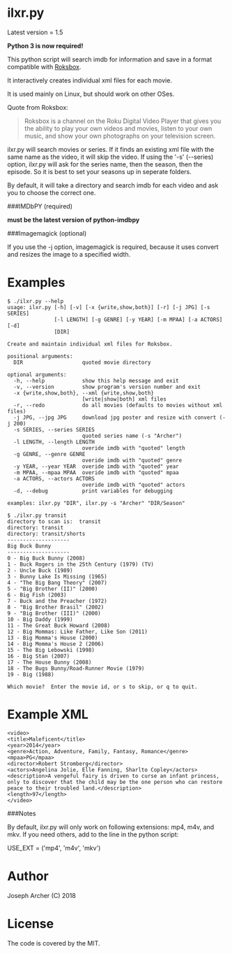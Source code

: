 ilxr.py
=======

Latest version = 1.5

**Python 3 is now required!**

This python script will search imdb for information and save in a format compatible with [Roksbox](http://wilddtech.com/roksbox/home/).

It interactively creates individual xml files for each movie.

It is used mainly on Linux, but should work on other OSes.

Quote from Roksbox:
>Roksbox is a channel on the Roku Digital Video Player that gives you the ability to play your own videos and movies, listen to your own music, and show your own photographs on your television screen.

ilxr.py will search movies or series. If it finds an existing xml file with the same name as the video, it will skip the video.
If using the '-s' (--series) option, ilxr.py will ask for the series name, then the season, then the episode.
So it is best to set your seasons up in seperate folders.

By default, it will take a directory and search imdb for each video and ask you to choose the correct one.

###IMDbPY (required) 

**must be the latest version of python-imdbpy**

###Imagemagick (optional)

If you use the -j option, imagemagick is required, because it uses convert and resizes the image to a specified width.

Examples
=======

```
$ ./ilxr.py --help
usage: ilxr.py [-h] [-v] [-x {write,show,both}] [-r] [-j JPG] [-s SERIES]
               [-l LENGTH] [-g GENRE] [-y YEAR] [-m MPAA] [-a ACTORS] [-d]
               [DIR]

Create and maintain individual xml files for Roksbox.

positional arguments:
  DIR                   quoted movie directory

optional arguments:
  -h, --help            show this help message and exit
  -v, --version         show program's version number and exit
  -x {write,show,both}, --xml {write,show,both}
                        [write|show|both] xml files
  -r, --redo            do all movies (defaults to movies without xml files)
  -j JPG, --jpg JPG     download jpg poster and resize with convert (-j 200)
  -s SERIES, --series SERIES
                        quoted series name (-s "Archer")
  -l LENGTH, --length LENGTH
                        overide imdb with "quoted" length
  -g GENRE, --genre GENRE
                        overide imdb with "quoted" genre
  -y YEAR, --year YEAR  overide imdb with "quoted" year
  -m MPAA, --mpaa MPAA  overide imdb with "quoted" mpaa
  -a ACTORS, --actors ACTORS
                        overide imdb with "quoted" actors
  -d, --debug           print variables for debugging

examples: ilxr.py "DIR", ilxr.py -s "Archer" "DIR/Season"

```

```
$ ./ilxr.py transit
directory to scan is:  transit
directory: transit
directory: transit/shorts
--------------------
Big Buck Bunny
--------------------
0 - Big Buck Bunny (2008)
1 - Buck Rogers in the 25th Century (1979) (TV)
2 - Uncle Buck (1989)
3 - Bunny Lake Is Missing (1965)
4 - "The Big Bang Theory" (2007)
5 - "Big Brother (II)" (2000)
6 - Big Fish (2003)
7 - Buck and the Preacher (1972)
8 - "Big Brother Brasil" (2002)
9 - "Big Brother (III)" (2000)
10 - Big Daddy (1999)
11 - The Great Buck Howard (2008)
12 - Big Mommas: Like Father, Like Son (2011)
13 - Big Momma's House (2000)
14 - Big Momma's House 2 (2006)
15 - The Big Lebowski (1998)
16 - Big Stan (2007)
17 - The House Bunny (2008)
18 - The Bugs Bunny/Road-Runner Movie (1979)
19 - Big (1988)

Which movie?  Enter the movie id, or s to skip, or q to quit.
```

Example XML
======

```
<video>
<title>Maleficent</title>
<year>2014</year>
<genre>Action, Adventure, Family, Fantasy, Romance</genre>
<mpaa>PG</mpaa>
<director>Robert Stromberg</director>
<actors>Angelina Jolie, Elle Fanning, Sharlto Copley</actors>
<description>A vengeful fairy is driven to curse an infant princess, only to discover that the child may be the one person who can restore peace to their troubled land.</description>
<length>97</length>
</video>
```

###Notes

By default, ilxr.py will only work on following extensions: mp4, m4v, and mkv.
If you need others, add to the line in the python script:

USE_EXT = ('mp4', 'm4v', 'mkv')


Author
======

Joseph Archer (C) 2018


License
=======

The code is covered by the MIT.
